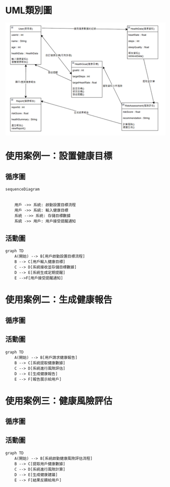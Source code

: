 # UML類別圖
![類別圖](類別圖.png)
# 使用案例一：設置健康目標
## 循序圖
```mermaid
sequenceDiagram


    用戶 ->> 系統: 啟動設置目標流程
    用戶 ->> 系統: 輸入健康目標
    系統 -->> 系統: 存儲目標數據
    系統 ->> 用戶: 用戶接受提醒通知
```
## 活動圖
```mermaid
graph TD
    A(開始) --> B[用戶啟動設置目標流程]
    B --> C[用戶輸入健康目標]
    C --> D[系統接收並存儲目標數據]
    D --> E[系統生成定期提醒]
    E -->F[用戶接受提醒通知]
```
# 使用案例二：生成健康報告
## 循序圖
## 活動圖
```mermaid
graph TD
    A(開始) --> B[用戶請求健康報告]
    B --> C[系統提取健康數據]
    C --> D[系統進行風險評估]
    D --> E[生成健康報告]
    E --> F[報告展示給用戶]
```
# 使用案例三：健康風險評估
## 循序圖
## 活動圖
```mermaid
graph TD
    A(開始) --> B[系統啟動健康風險評估流程]
    B --> C[提取用戶健康數據]
    C --> D[系統進行風險計算]
    D --> E[生成健康建議]
    E --> F[結果反饋給用戶]
```
